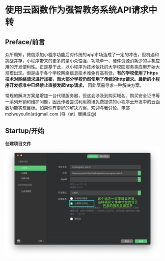 # 使用云函数作为强智教务系统API请求中转
## Preface/前言
众所周知，微信添加小程序功能后对传统的app市场造成了一定的冲击，但机遇和挑战并存，小程序带来的更多的是小众性强、功能单一、硬件资源消耗少的手机应用的开发便利性。正是基于此，以小程序为技术依托的大学校园服务类应用开始大规模出现。但是由于各个学校网络信息技术难免有高有低，**有的学校使用了https技术对网络请求进行加密，而大部分学校仍然使用了传统的http请求。最新的小程序开发标准中已经禁止直接发起http请求，** 因此亟需寻求一种解决方案。

常规的解决方案是增加一台代理服务器，但这会涉及到购买域名、购买安全证书等一系列开销和维护问题，因此作者尝试利用腾讯免费提供的小程序云开发中的云函数功能实现目标。如果你有更好的解决方案，欢迎与我讨论。电邮mzlwuyoulin(at)gmail.com (将（at）替换成@)

## Startup/开始
**创建项目文件** 
![new project](images/newproject.jpg)